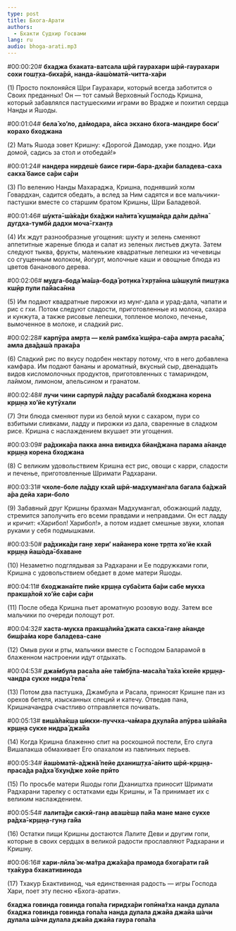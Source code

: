 ```yaml
---
type: post
title: Бхога-Арати
authors:
  - Бхакти Судхир Госвами
lang: ru
audio: bhoga-arati.mp3
---
```


#00:00:20# <b>бхаджа бхаката-ватсала ш́рӣ гаурахари
ш́рӣ-гаурахари сохи гош̣т̣ха-биха̄рӣ,
нанда-йаш́оматӣ-читта-ха̄ри</b>

(1) Просто поклоняйся Шри Гаурахари, который всегда заботится о Своих преданных! Он — тот самый Верховный Господь Кришна, который забавлялся пастушескими играми во Врадже и похитил сердца Нанды и Яшоды.


#00:01:04# <b>бела̄ хо’ло, да̄модара, а̄иса экхано
бхога-мандире боси’ корахо бходжана</b>

(2) Мать Яшода зовет Кришну: «Дорогой Дамодар, уже поздно. Иди домой, садись за стол и отобедай!»


#00:01:24# <b>нандера нирдеш́е баисе гири-бара-дха̄ри
баладева-саха сакха̄ баисе са̄ри са̄ри</b>

(3) По велению Нанды Махараджа, Кришна, поднявший холм Говардхан, садится обедать, а вслед за Ним садятся и все мальчики-пастушки вместе со старшим братом Кришны, Шри Баладевой.


#00:01:46# <b>ш́укта̄-ш́а̄ка̄ди бха̄джи на̄лита̄ куш̣ма̄н̣д̣а
д̣а̄ли д̣а̄лна̄ дугдха-тумбӣ дадхи моча̄-гхан̣т̣а</b>

(4) Их ждут разнообразные угощения: шукту и зелень сменяют аппетитные жареные блюда и салат из зеленых листьев джута. Затем следуют тыква, фрукты, маленькие квадратные лепешки из чечевицы со сгущенным молоком, йогурт, молочные каши и овощные блюда из цветов бананового дерева.


#00:02:06# <b>мудга-бод̣а̄ ма̄ш̣а-бод̣а̄ рот̣ика̄ гхр̣та̄нна
ш́аш̣кулӣ пиш̣т̣ака кш̣ӣр пули па̄йаса̄нна</b>

(5) Им подают квадратные пирожки из мунг-дала и урад-дала, чапати и рис с гхи. Потом следуют сладости, приготовленные из молока, сахара и кунжута, а также рисовые лепешки, топленое молоко, печенье, вымоченное в молоке, и сладкий рис.


#00:02:28# <b>карпӯра амр̣та — келӣ рамбха̄ кш̣ӣра-са̄ра
амр̣та раса̄ла̄, амла два̄даш́а прака̄ра</b>

(6) Сладкий рис по вкусу подобен нектару потому, что в него добавлена камфара. Им подают бананы и ароматный, вкусный сыр, двенадцать видов кисломолочных продуктов, приготовленных с тамариндом, лаймом, лимоном, апельсином и гранатом.


#00:02:48# <b>лучи чини сарпурӣ ла̄д̣д̣у раса̄балӣ
бходжана корена кр̣ш̣н̣а хо’йе кутӯхали</b>

(7) Эти блюда сменяют пури из белой муки с сахаром, пури со взбитыми сливками, ладду и пирожки из дала, сваренные в сладком рисе. Кришна с наслаждением вкушает эти угощения.


#00:03:09# <b>ра̄дхика̄ра пакка анна вивидха бйан̃джана
парама а̄нанде кр̣ш̣н̣а корена бходжана</b>

(8) С великим удовольствием Кришна ест рис, овощи с карри, сладости и печенье, приготовленные Шримати Радхарани.


#00:03:31# <b>чхоле-боле ла̄д̣д̣у кха̄й ш́рӣ-мадхуман̇гала
багала ба̄джа̄й а̄ра дейа хари-боло</b>

(9) Забавный друг Кришны брахман Мадхумангал, обожающий ладду, стремится заполучить его всеми правдами и неправдами. Он ест ладду и кричит: «Харибол! Харибол!», а потом издает смешные звуки, хлопая руками у себя подмышками.


#00:03:50# <b>ра̄дхика̄ди ган̣е хери’ найанера коне
тр̣пта хо’йе кха̄й кр̣ш̣н̣а йаш́ода̄-бхаване</b>

(10) Незаметно подглядывая за Радхарани и Ее подружками гопи, Кришна с удовольствием обедает в доме матери Яшоды.


#00:04:11# <b>бходжана̄нте пийе кр̣ш̣н̣а суба̄сита ба̄ри
сабе мукха пракш̣а̄лой хо’йе са̄ри са̄ри</b>

(11) После обеда Кришна пьет ароматную розовую воду. Затем все мальчики по очереди полощут рот.


#00:04:32# <b>хаста-мукха пракш̣а̄лийа̄ джата сакха̄-ган̣е
а̄нанде биш́ра̄ма коре баладева-сане</b>

(12) Омыв руки и рты, мальчики вместе с Господом Баларамой в блаженном настроении идут отдыхать.


#00:04:53# <b>джа̄мбула раса̄ла а̄не та̄мбӯла-маса̄ла̄
та̄ха̄ кхейе кр̣ш̣н̣а-чандра сукхе нидра̄ гела̄</b>

(13) Потом два пастушка, Джамбула и Расала, приносят Кришне пан из орехов бетеля, изысканных специй и катечу. Отведав пана, Кришначандра счастливо отправляется почивать.


#00:05:13# <b>виш́а̄ла̄кш̣а ш́икхи-пуччха-ча̄мара д̣хула̄йа
апӯрва ш́айа̄йа кр̣ш̣н̣а сукхе нидра̄ джа̄йа</b>

(14) Когда Кришна блаженно спит на роскошной постели, Его слуга Вишалакша обмахивает Его опахалом из павлиньих перьев.


#00:05:34# <b>йаш́оматӣ-а̄джн̃а̄ пейе дханиш̣т̣ха̄-а̄нито
ш́рӣ-кр̣ш̣н̣а-праса̄да ра̄дха̄ бхун̃дже хойе прӣто</b>

(15) По просьбе матери Яшоды гопи Дхаништха приносит Шримати Радхарани тарелку с остатками еды Кришны, и Та принимает их с великим наслаждением.


#00:05:54# <b>лалита̄ди сакхӣ-ган̣а аваш́еш̣а па̄йа
мане мане сукхе ра̄дха̄-кр̣ш̣н̣а-гун̣а га̄йа</b>

(16) Остатки пищи Кришны достаются Лалите Деви и другим гопи, которые в своих сердцах в великой радости прославляют Радхарани и Кришну.


#00:06:16# <b>хари-лӣла̄ эк-ма̄тра джа̄ха̄ра прамода
бхога̄рати га̄й т̣ха̄кура бхакативинода</b>

(17) Тхакур Бхактивинод, чья единственная радость — игры Господа Хари, поет эту песню «Бхога-арати».


<b>бхаджа говинда говинда гопа̄ла
гиридха̄ри гопӣна̄тха нанда дулала
бхаджа говинда говинда гопа̄ла
нанда дулала джайа джайа ш́ачи дулала
ш́ачи дулала джайа джайа гаура гопа̄ла</b>
